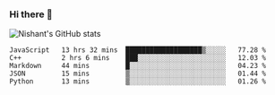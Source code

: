 ### Hi there 👋

<!--
**phoenixx1/phoenixx1** is a ✨ _special_ ✨ repository because its `README.md` (this file) appears on your GitHub profile.

Here are some ideas to get you started:

- 🔭 I’m currently working on ...
- 🌱 I’m currently learning ...
- 👯 I’m looking to collaborate on ...
- 🤔 I’m looking for help with ...
- 💬 Ask me about ...
- 📫 How to reach me: ...
- 😄 Pronouns: ...
- ⚡ Fun fact: ...
-->

![Nishant's GitHub stats](https://github-readme-stats.vercel.app/api?username=phoenixx1&count_private=true)   
<!--START_SECTION:waka-->
```text
JavaScript   13 hrs 32 mins  ███████████████████▒░░░░░   77.28 % 
C++          2 hrs 6 mins    ███░░░░░░░░░░░░░░░░░░░░░░   12.03 % 
Markdown     44 mins         █░░░░░░░░░░░░░░░░░░░░░░░░   04.23 % 
JSON         15 mins         ▒░░░░░░░░░░░░░░░░░░░░░░░░   01.44 % 
Python       13 mins         ▒░░░░░░░░░░░░░░░░░░░░░░░░   01.26 % 
```
<!--END_SECTION:waka-->
